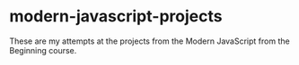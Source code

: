 # modern-javascript-projects
These are my attempts at the projects from the Modern JavaScript from the Beginning course.
